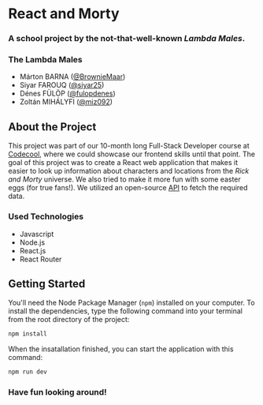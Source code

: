 # React and Morty
### A school project by the not-that-well-known _Lambda Males_.

### The Lambda Males
* Márton BARNA ([@BrownieMaar](https://github.com/BrownieMaar))
* Siyar FAROUQ ([@siyar25](https://github.com/siyar25))
* Dénes FÜLÖP ([@fulopdenes](https://github.com/fulopdenes))
* Zoltán MIHÁLYFI ([@miz092](https://github.com/miz092))

## About the Project

This project was part of our 10-month long Full-Stack Developer course at [Codecool](https://codecool.com/), where we could showcase our frontend skills until that point. The goal of this project was to create a React web application that makes it easier to look up information about characters and locations from the _Rick and Morty_ universe. We also tried to make it more fun with some easter eggs (for true fans!). We utilized an open-source [API](https://rickandmortyapi.com/) to fetch the required data.

### Used Technologies

* Javascript
* Node.js
* React.js
* React Router

## Getting Started

You'll need the Node Package Manager (`npm`) installed on your computer. To install the dependencies, type the following command into your terminal from the root directory of the project:
```sh
npm install
```
When the insatallation finished, you can start the application with this command:
```sh
npm run dev
```

### Have fun looking around!
